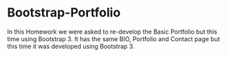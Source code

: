 # Bootstrap-Portfolio
In this Homework we were asked to re-develop the Basic Portfolio but this time using Bootstrap 3. It has the same BIO, Portfolio and Contact page but this time it was developed using Bootstrap 3.
